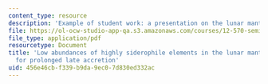 ```yaml
---
content_type: resource
description: 'Example of student work: a presentation on the lunar mantle.'
file: https://ol-ocw-studio-app-qa.s3.amazonaws.com/courses/12-570-seminar-in-geophysics-thermal-and-chemical-evolution-of-the-earth-spring-2005/456e46cbf339b9da9ec07d830ed332ac_240205_group4.pdf
file_type: application/pdf
resourcetype: Document
title: 'Low abundances of highly siderophile elements in the lunar mantle: evidence
  for prolonged late accretion'
uid: 456e46cb-f339-b9da-9ec0-7d830ed332ac
---
```


